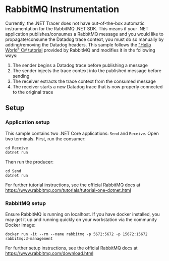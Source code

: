 # RabbitMQ Instrumentation
Currently, the .NET Tracer does not have out-of-the-box automatic instrumentation for the RabbitMQ .NET SDK. This means if your .NET application publishes/consumes a RabbitMQ message and you would like to propagate/consume the Datadog trace context, you must do so manually by adding/removing the Datadog headers. This sample follows the ["Hello World" C# tutorial](https://www.rabbitmq.com/tutorials/tutorial-one-dotnet.html) provided by RabbitMQ and modifies it in the following ways:

1. The sender begins a Datadog trace before publishing a message
1. The sender injects the trace context into the published message before sending
1. The receiver extracts the trace context from the consumed message
1. The receiver starts a new Datadog trace that is now properly connected to the original trace

## Setup
### Application setup
This sample contains two .NET Core applications: `Send` and `Receive`. Open two terminals. First, run the consumer:

```
cd Receive
dotnet run
```

Then run the producer:
```
cd Send
dotnet run
```

For further tutorial instructions, see the official RabbitMQ docs at https://www.rabbitmq.com/tutorials/tutorial-one-dotnet.html

### RabbitMQ setup
Ensure RabbitMQ is running on localhost. If you have docker installed, you may get it up and running quickly on your workstation via the community Docker image:

```
docker run -it --rm --name rabbitmq -p 5672:5672 -p 15672:15672 rabbitmq:3-management
```

For further setup instructions, see the official RabbitMQ docs at https://www.rabbitmq.com/download.html
